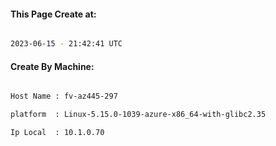 
   
#### This Page Create at:

```bash

2023-06-15 - 21:42:41 UTC

```

#### Create By Machine:

```bash

Host Name : fv-az445-297

platform  : Linux-5.15.0-1039-azure-x86_64-with-glibc2.35

Ip Local  : 10.1.0.70

```

